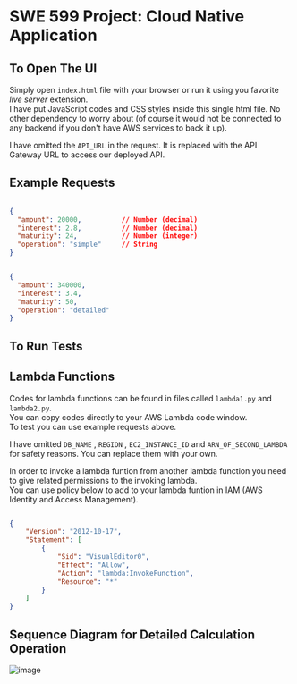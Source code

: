 # SWE 599 Project: Cloud Native Application

## To Open The UI
Simply open ` index.html ` file with your browser or run it using you favorite _live server_ extension.  
I have put JavaScript codes and CSS styles inside this single html file. No other dependency to worry about (of course it would not be connected to any backend if you don't have AWS services to back it up).  

I have omitted the ` API_URL ` in the request. It is replaced with the API Gateway URL to access our deployed API. 

## Example Requests

```json 

{
  "amount": 20000,          // Number (decimal)
  "interest": 2.8,          // Number (decimal)
  "maturity": 24,           // Number (integer)
  "operation": "simple"     // String
}

```

```json

{
  "amount": 340000,
  "interest": 3.4,
  "maturity": 50,
  "operation": "detailed"
}

```

## To Run Tests

## Lambda Functions

Codes for lambda functions can be found in files called ` lambda1.py ` and ` lambda2.py `.  
You can copy codes directly to your AWS Lambda code window.  
To test you can use example requests above.  

I have omitted `DB_NAME` , `REGION` , `EC2_INSTANCE_ID` and `ARN_OF_SECOND_LAMBDA` for safety reasons. You can replace them with your own.
  
In order to invoke a lambda funtion from another lambda function you need to give related permissions to the invoking lambda.  
You can use policy below to add to your lambda funtion in IAM (AWS Identity and Access Management).

```json

{
    "Version": "2012-10-17",
    "Statement": [
        {
            "Sid": "VisualEditor0",
            "Effect": "Allow",
            "Action": "lambda:InvokeFunction",
            "Resource": "*"
        }
    ]
}

```

## Sequence Diagram for Detailed Calculation Operation

![image](https://github.com/yavuzsa/swe-599-cloud-native-app/assets/64078926/be7c2772-2e56-441d-b026-9e8d43ca5e75)

